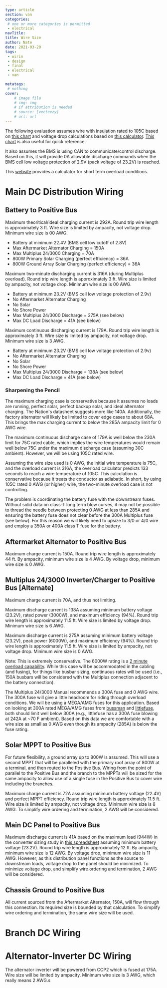 ```yaml
---
type: article
section: van
categories: 
 # one or more categories is permitted
 - electrical
navTitle: 
title: Wire Size
author: Nate
date: 2021-03-20
tags:
 - wirin
 - design
 - final
 - electrical
 - van

metatags:
 # nothing
cover: 
	# image file
	# img: img
	# if attribution is needed
	# source: [vecteezy]
	# url: url
---
```



The following evaluation assumes wire with insulation rated to 105C based on [this chart](http://assets.bluesea.com/files/resources/reference/21731.pdf) and voltage drop calculations based on [this calculator](https://www.calculator.net/voltage-drop-calculator.html?material=copper&wiresize=4.132&voltage=24&phase=dc&noofconductor=1&distance=6&distanceunit=feet&amperes=42&x=50&y=23).  [This chart](http://assets.bluesea.com/files/resources/newsletter/images/DC_wire_selection_chartlg.jpg) is also useful for quick reference.

It also assumes the BMS is using CAN to communicate/control discharge.  Based on this, it will provide 0A allowable discharge commands when the BMS cell low voltage protection of 2.9V (pack voltage of 23.2V) is reached.

This [website](http://nepsi.com/resources/calculators/short-time-current-rating-of-conductor.htm) provides a calculator for short term overload conditions.

# Main DC Distribution Wiring

## Battery to Positive Bus

Maximum theoritical/ideal charging current is 292A.  Round trip wire length is approximately 3 ft.  Wire size is limited by ampacity, not voltage drop.  Minimum wire size is 00 AWG.

* Battery at minimum 22.4V (BMS cell low cutoff of 2.8V)
* Max Aftermarket Alternator Charging = 150A
* Max Multiplus 24/3000 Charging = 70A
* 800W Primary Solar Charging (perfect efficiency) = 36A
* 800W Ground Array Solar Charging (perfect efficiency) = 36A

Maximum two-minute discharging current is 316A (during Multiplus overload).  Round trip wire length is approximately 3 ft.  Wire size is limited by ampacity, not voltage drop.  Minimum wire size is 00 AWG.

* Battery at minimum 23.2V (BMS cell low voltage protection of 2.9v)
* No Aftermarket Alternator Charging
* No Solar
* No Shore Power
* Max Multiplus 24/3000 Discharge = 275A (see below)
* Max DC Load Discharge = 41A (see below)

Maximum continuous discharging current is 179A.  Round trip wire length is approximately 3 ft.  Wire size is limited by ampacity, not voltage drop.  Minimum wire size is 3 AWG.

* Battery at minimum 23.2V (BMS cell low voltage protection of 2.9v)
* No Aftermarket Alternator Charging
* No Solar
* No Shore Power
* Max Multiplus 24/3000 Discharge = 138A (see below)
* Max DC Load Discharge = 41A (see below)

### Sharpening the Pencil

The maximum charging case is conservative because it assumes no loads are running, perfect solar, perfect backup solar, and ideal alternator charging.  The Nation's datasheet suggests more like 140A.  Additionally, the factory alternator will likely be limited to cover edge cases to about 68A.  This brings the max charging current to below the 285A ampacity limit for 0 AWG wire.

The maximum continuous discharge case of 179A is well below the 230A limit for 75C rated cable, which implies the wire temperatures would remain well below 75C under the maximum discharge case (assuming 30C ambient).  However, we will be using 105C rated wire.

Assuming the wire size used is 0 AWG, the initial wire temperature is 75C, and the overload current is 316A, the overload calculator predicts 133 seconds to reach a wire temperature of 105C.  This calculation is conservative because it treats the conductor as adiabatic.  In short, by using 105C rated 0 AWG (or higher) wire, the two-minute overload case is not controlling.

The problem is coordinating the battery fuse with the downstream fuses.  Without solid data on class-T long term blow curves, it may not be possible to thread the needle between protecting 0 AWG at less than 285A and ensuring the battery fuse does not clear before the 300A Multiplus fuse (see below).  For this reason we will likely need to upsize to 3/0 or 4/0 wire and employ a 350A or 400A class T fuse for the battery.  



## Aftermarket Alternator to Positive Bus

Maximum charge current is 150A.  Round trip wire length is approximately 44 ft.  By ampacity, minimum wire size is 4 AWG.  By voltage drop, minimum wire size is 0 AWG.

## Multiplus 24/3000 Inverter/Charger to Positive Bus [Alternate]

Maximum charge current is 70A, and thus not limiting.

Maximum discharge current is 138A assuming minimum battery voltage (23.2V), rated power (3000W), and maximum efficiency (94%).  Round trip wire length is approximately 11.5 ft.  Wire size is limited by voltage drop. Minimum wire size is 6 AWG.

Maximum discharge current is 275A assuming minimum battery voltage (23.2V), peak power (6000W), and maximum efficiency (94%).  Round trip wire length is approximately 11.5 ft.  Wire size is limited by ampacity, not voltage drop.  Minimum wire size is 0 AWG.

Note: This is extremely conservative.  The 6000W rating is a [2 minute overload capability](https://community.victronenergy.com/questions/21511/overload-duration-on-multiplus.html).  While this case will be accommodated in the cabling (and fusing), for things like busbar sizing, continuous rates will be used (i.e., 150A busbars will be considered with the Multiplus connection adjacent to the battery connection).

The Multiplus 24/3000 Manual recommends a 300A fuse and 0 AWG wire.  The 300A fuse will give a little headroom for riding through overload conditions.  We will be using a MEGA/AMG fuses for this application.  Based on looking at 300A rated MEGA/AMG fuses from [bussman](bussmann-amg-fuse-spec-sheet.pdf) and [littlefuse](littelfuse-mega-datasheet.pdf), both should limit well below 300A (e.g., littlefuse has a 300A fuse blowing at 242A at ~70 F ambient).  Based on this data we are comfortable with a wire size as small as 0 AWG even though its ampacity (285A) is below the fuse rating.


## Solar MPPT to Positive Bus

For future flexibility, a ground array up to 800W is assumed.  This will use a second MPPT that will be paralleled with the primary roof array of 800W at a terminal, and then routed to the Positive Bus.  Wiring from the point of parallel to the Positive Bus and the branch to the MPPTs will be sized for the same ampacity to allow use of a single fuse in the Positive Bus to cover wire including the branches.

Maximum charge current is 72A assuming minimum battery voltage (22.4V) and perfect MPPT efficiency.  Round trip wire length is approximately 11.5 ft.  Wire size is limited by ampacity, not voltage drop.  Minimum wire size is 8 AWG.  To simplify wire ordering and termination, 2 AWG will be considered.

## Main DC Panel to Positive Bus

Maximum discharge current is 41A based on the maximum load (944W) in the converter sizing study in [this spreadsheet](https://docs.google.com/spreadsheets/d/1X7njD1I48CtzVDgUu9Sp_Ce2chWM4oQiqM1aEl7uJWI/edit?usp=sharing) assuming minimum battery voltage (23.2V).  Round trip wire length is approximately 12 ft.  By ampacity, minimum wire size is 12 AWG.  By voltage drop, minimum wire size is 11 AWG.  However, as this distribution panel functions as the source to downstream loads, voltage drop to the panel should be minimized.  To minimize voltage drop, and simplify wire ordering and termination, 2 AWG will be considered.

## Chassis Ground to Positive Bus

All current sourced from the Aftermarket Alternator, 150A, will flow through this connection.  Its required size is bounded by that calculation.  To simplify wire ordering and termination, the same wire size will be used.

# Branch DC Wiring

# Alternator-Inverter DC Wiring

The alternator inverter will be powered from CCP2 which is fused at 175A.  Wire size will be limited by ampacity.  Minimum wire size is 3 AWG, which really means 2 AWG.s
